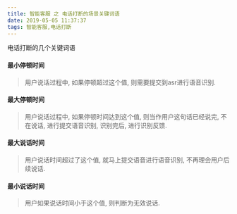 ```yaml
---
title: 智能客服 之 电话打断的场景关键词语
date: 2019-05-05 11:37:37
tags: 智能客服,电话打断
---
```


电话打断的几个关键词语

#### 最小停顿时间
> 用户说话过程中, 如果停顿超过这个值, 则需要提交到asr进行语音识别.
 
#### 最大停顿时间
> 用户说话过程中, 如果停顿时间达到这个值, 则当作用户这句话已经说完, 不在说话,
 进行提交语音识别, 识别完后, 进行识别反馈.

#### 最大说话时间
> 用户说话时间超过了这个值, 就马上提交语音进行语音识别, 不再理会用户后续说话.

#### 最小说话时间
>用户如果说话时间小于这个值, 则判断为无效说话.